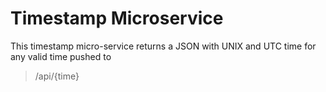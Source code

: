 # Timestamp Microservice

This timestamp micro-service returns a JSON with UNIX and UTC time for any valid time pushed to

> /api/{time}
